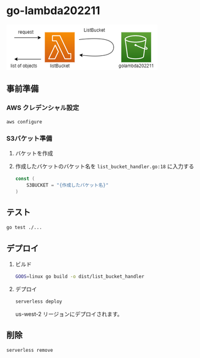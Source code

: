 # go-lambda202211

![構成図](./docs/imgs/structure.png)

## 事前準備

### AWS クレデンシャル設定

```bash
aws configure
```

### S3バケット準備

1. バケットを作成
2. 作成したバケットのバケット名を `list_bucket_handler.go:18` に入力する

    ```go
    const (
        S3BUCKET = "{作成したバケット名}"
    )
    ```

## テスト

```bash
go test ./...
```

## デプロイ

1. ビルド

    ```bash
    GOOS=linux go build -o dist/list_bucket_handler
    ```

1. デプロイ

    ```bash
    serverless deploy
    ```

    us-west-2 リージョンにデプロイされます。

## 削除

```bash
serverless remove
```
